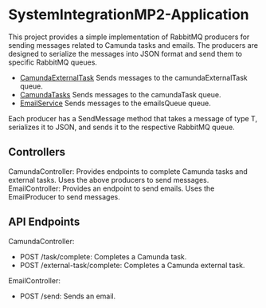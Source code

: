 # SystemIntegrationMP2-Application

This project provides a simple implementation of RabbitMQ producers for sending messages related to Camunda tasks and emails. The producers are designed to serialize the messages into JSON format and send them to specific RabbitMQ queues.

- [CamundaExternalTask](https://github.com/Dare-Share-Care/SystemIntegrationMP2-CamundaExternalTasks)
Sends messages to the camundaExternalTask queue.
- [CamundaTasks](https://github.com/Dare-Share-Care/SystemIntegrationMP2-CamundaTasks)
Sends messages to the camundaTask queue.
- [EmailService](https://github.com/Dare-Share-Care/SystemIntegrationMP2-EmailService)
Sends messages to the emailsQueue queue.

Each producer has a SendMessage<T> method that takes a message of type T, serializes it to JSON, and sends it to the respective RabbitMQ queue.

## Controllers
CamundaController: Provides endpoints to complete Camunda tasks and external tasks. Uses the above producers to send messages.
EmailController: Provides an endpoint to send emails. Uses the EmailProducer to send messages.

## API Endpoints
CamundaController:
- POST /task/complete: Completes a Camunda task.
- POST /external-task/complete: Completes a Camunda external task.

EmailController:
- POST /send: Sends an email.
